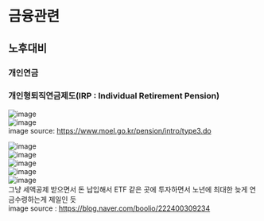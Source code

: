 # 금융관련
## 노후대비
### 개인연금
### 개인형퇴직연금제도(IRP : Individual Retirement Pension)
![image](https://user-images.githubusercontent.com/44331989/137589466-df8f17e8-798c-4201-81a5-42b83f0edcb4.png) <br>
![image](https://user-images.githubusercontent.com/44331989/137589476-dc332ea7-9e2f-41bf-a896-a3cb4deeda15.png) <br>
image source: https://www.moel.go.kr/pension/intro/type3.do <br>

![image](https://user-images.githubusercontent.com/44331989/137589589-d0599673-b113-427a-85f6-fb638c5451b4.png) <br>
![image](https://user-images.githubusercontent.com/44331989/137589592-26dd8463-c76e-42a6-9fbd-de960aaf027f.png) <br>
![image](https://user-images.githubusercontent.com/44331989/137589596-d4cd38d9-3823-400c-8c03-bef903e1220f.png) <br>
![image](https://user-images.githubusercontent.com/44331989/137589599-a04a5f71-2fde-4365-adec-ef1ea36c4fd7.png) <br>
![image](https://user-images.githubusercontent.com/44331989/137589606-bba95a60-4bb0-4d8e-89da-0009c9631768.png) <br>
그냥 세액공제 받으면서 돈 납입해서 ETF 같은 곳에 투자하면서 노년에 최대한 늦게 연금수령하는게 제일인 듯 <br>
image source : https://blog.naver.com/boolio/222400309234 <br>





